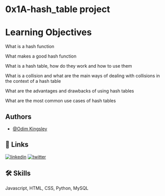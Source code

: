 
# 0x1A-hash_table project
# Learning Objectives

What is a hash function

What makes a good hash function

What is a hash table, how do they work and how to use them

What is a collision and what are the main ways of dealing with collisions in the context of a hash table

What are the advantages and drawbacks of using hash tables

What are the most common use cases of hash tables



## Authors

- [@Odim Kingsley](https://www.github.com/okekingscodes)


## 🔗 Links
[![linkedin](https://img.shields.io/badge/linkedin-0A66C2?style=for-the-badge&logo=linkedin&logoColor=white)](https://www.linkedin.com/in/odimkingsley)
[![twitter](https://img.shields.io/badge/twitter-1DA1F2?style=for-the-badge&logo=twitter&logoColor=white)](https://twitter.com/odimkingsley1)


## 🛠 Skills
Javascript, HTML, CSS, Python, MySQL


